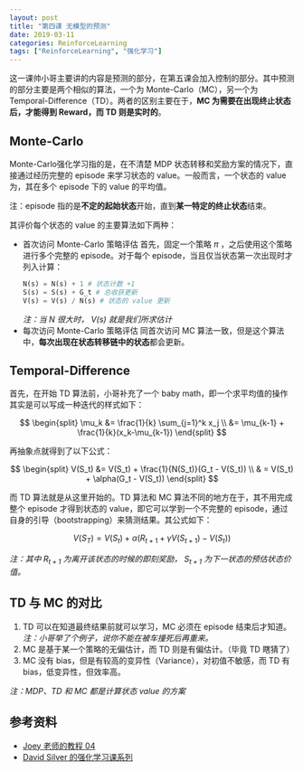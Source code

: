 ```yaml
---
layout: post
title: "第四课 无模型的预测"
date: 2019-03-11
categories: ReinforceLearning
tags: ["ReinforceLearning", "强化学习"]
---
```

这一课帅小哥主要讲的内容是预测的部分，在第五课会加入控制的部分。其中预测的部分主要是两个相似的算法，一个为 Monte-Carlo（MC），另一个为 Temporal-Difference（TD）。两者的区别主要在于，**MC 为需要在出现终止状态后，才能得到 Reward，而 TD 则是实时的**。

## Monte-Carlo
Monte-Carlo强化学习指的是，在不清楚 MDP 状态转移和奖励方案的情况下，直接通过经历完整的 episode 来学习状态的 value。一般而言，一个状态的 value 为，其在多个 episode 下的 value 的平均值。

注：episode 指的是**不定的起始状态**开始，直到**某一特定的终止状态**结束。

其评价每个状态的 value 的主要算法如下两种：
- 首次访问 Monte-Carlo 策略评估
	首先，固定一个策略 $\pi$ ，之后使用这个策略进行多个完整的 episode。对于每个 episode，当且仅当状态第一次出现时才列入计算：
	```python
	N(s) = N(s) + 1 # 状态计数 +1
	S(s) = S(s) + G_t # 总收获更新
	V(s) = V(s) / N(s) # 状态的 value 更新
	```
	*注：当 N 很大时， $V(s)$  就是我们所求估计*
- 每次访问 Monte-Carlo 策略评估
	同首次访问 MC 算法一致，但是这个算法中，**每次出现在状态转移链中的状态**都会更新。

## Temporal-Difference
首先，在开始 TD 算法前，小哥补充了一个 baby math，即一个求平均值的操作其实是可以写成一种迭代的样式如下：

$$
\begin{split}
\mu_k &= \frac{1}{k} \sum_{j=1}^k x_j  \\
&= \mu_{k-1} + \frac{1}{k}(x_k-\mu_{k-1})
\end{split}
$$

再抽象点就得到了以下公式：

$$
\begin{split}
V(S_t) &= V(S_t) + \frac{1}{N(S_t)}(G_t - V(S_t)) \\
& = V(S_t) + \alpha(G_t - V(S_t))
\end{split}  
$$

而 TD 算法就是从这里开始的。TD 算法和 MC 算法不同的地方在于，其不用完成整个 episode 才得到状态的 value，即它可以学到一个不完整的 episode，通过自身的引导（bootstrapping）来猜测结果。其公式如下：

$$
V(S_T) = V(S_t) + \alpha(R_{t+1} + \gamma V(S_{t+1}) - V(S_t))
$$

*注：其中 $R_{t+1}$ 为离开该状态的时候的即刻奖励， $S_{t+1}$ 为下一状态的预估状态价值。*

## TD 与 MC 的对比
1. TD 可以在知道最终结果前就可以学习，MC 必须在 episode 结束后才知道。
	*注：小哥举了个例子，说你不能在被车撞死后再重来。*
2. MC 是基于某一个策略的无偏估计，而 TD 则是有偏估计。（毕竟 TD 瞎猜了）
3. MC 没有 bias，但是有较高的变异性（Variance），对初值不敏感，而 TD 有 bias，低变异性，但效率高。

*注：MDP、TD 和 MC 都是计算状态 value 的方案*

## 参考资料
- [Joey 老师的教程 04](https://blog.csdn.net/dukuku5038/article/details/84557798) 
- [David Silver 的强化学习课系列](https://space.bilibili.com/74997410/video)